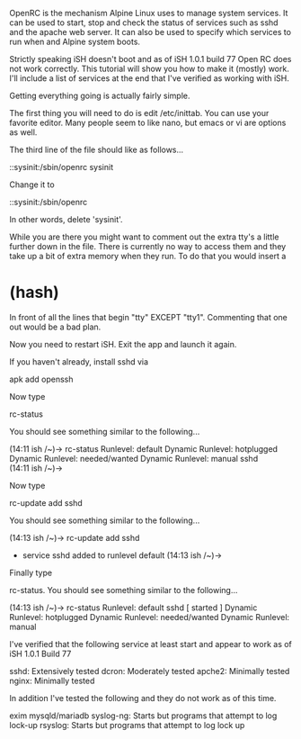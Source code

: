 OpenRC is the mechanism Alpine Linux uses to manage system services.  It can be used to start, stop and check the status of services such as sshd and the apache web server.  It can also be used to specify which services to run when and Alpine system boots.

Strictly speaking iSH doesn't boot and as of iSH 1.0.1 build 77 Open RC does not work correctly.  This tutorial will show you how to make it (mostly) work.  I'll include a list of services at the end that I've verified as working with iSH.

Getting everything going is actually fairly simple.

The first thing you will need to do is edit /etc/inittab.  You can use your favorite editor.  Many people seem to like nano, but emacs or vi are options as well.

The third line of the file should like as follows...

::sysinit:/sbin/openrc sysinit

Change it to

::sysinit:/sbin/openrc

In other words, delete 'sysinit'.

While you are there you might want to comment out the extra tty's a little further down in the file.  There is currently no way to access them and they take up a bit of extra memory when they run.  To do that you would insert a 

# (hash) 

In front of all the lines that begin "tty" EXCEPT "tty1".  Commenting that one out would be a bad plan.

Now you need to restart iSH.  Exit the app and launch it again.

If you haven't already, install sshd via 

apk add openssh

Now type

rc-status 

You should see something similar to the following...

(14:11 ish /~)-> rc-status
Runlevel: default
Dynamic Runlevel: hotplugged
Dynamic Runlevel: needed/wanted
Dynamic Runlevel: manual
 sshd                                                                                                                                                
(14:11 ish /~)-> 

Now type

rc-update add sshd

You should see something similar to the following...

(14:13 ish /~)-> rc-update add sshd
 * service sshd added to runlevel default
(14:13 ish /~)-> 

Finally type 

rc-status.  You should see something similar to the following...

(14:13 ish /~)-> rc-status
Runlevel: default
 sshd                                                                                                                                                [  started  ]
Dynamic Runlevel: hotplugged
Dynamic Runlevel: needed/wanted
Dynamic Runlevel: manual

I've verified that the following service at least start and appear to work as of iSH 1.0.1 Build 77

sshd: Extensively tested
dcron: Moderately tested
apche2: Minimally tested
nginx: Minimally tested

In addition I've tested the following and they do not work as of this time.

exim
mysqld/mariadb
syslog-ng: Starts but programs that attempt to log lock-up
rsyslog: Starts but programs that attempt to log lock up

